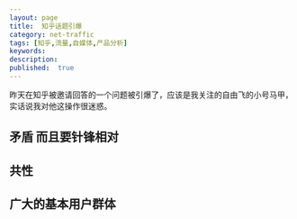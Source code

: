 ```yaml
---
layout: page
title:  知乎话题引爆
category: net-traffic
tags: [知乎,流量,自媒体,产品分析]
keywords:
description:
published:  true
---
```


昨天在知乎被邀请回答的一个问题被引爆了，应该是我关注的自由飞的小号马甲，    
实话说我对他这操作很迷惑。  


## 矛盾 而且要针锋相对

## 共性

## 广大的基本用户群体













